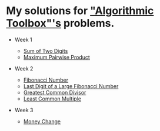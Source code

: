 # My solutions for ["Algorithmic Toolbox"'s](https://www.coursera.org/learn/algorithmic-toolbox/home/welcome) problems.

* Week 1
  - [Sum of Two Digits](https://github.com/valery-iv/algo-toolbox/tree/master/scr/W1/Sum%20of%20Two%20Digits)
  - [Maximum Pairwise Product](https://github.com/valery-iv/algo-toolbox/tree/master/scr/W1/Max%20Pairwise%20Product)
  
* Week 2
  - [Fibonacci Number](https://github.com/valery-iv/algo-toolbox/tree/master/scr/W2/Fibonacci%20Number)
  - [Last Digit of a Large Fibonacci Number](https://github.com/valery-iv/algo-toolbox/tree/master/scr/W2/Last%20Digit%20of%20a%20Large%20Fibonacci%20Number)
  - [Greatest Common Divisor](https://github.com/valery-iv/algo-toolbox/tree/master/scr/W2/Greatest%20Common%20Division)
  - [Least Common Multiple](https://github.com/valery-iv/algo-toolbox/tree/master/scr/W2/Least%20Common%20Multiple)
  
* Week 3
  - [Money Change](https://github.com/valery-iv/algo-toolbox/tree/master/scr/W3/Money%20Change)
